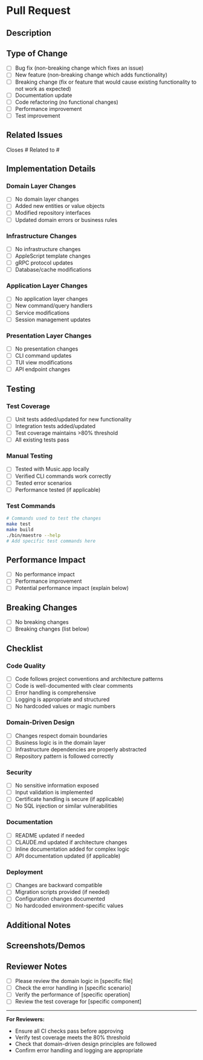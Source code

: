# Pull Request

## Description
<!-- Provide a brief description of the changes in this PR -->

## Type of Change
<!-- Mark the type of change with an [x] -->
- [ ] Bug fix (non-breaking change which fixes an issue)
- [ ] New feature (non-breaking change which adds functionality)
- [ ] Breaking change (fix or feature that would cause existing functionality to not work as expected)
- [ ] Documentation update
- [ ] Code refactoring (no functional changes)
- [ ] Performance improvement
- [ ] Test improvement

## Related Issues
<!-- Link to any related issues using #issue_number -->
Closes #
Related to #

## Implementation Details
<!-- Describe the technical implementation and any architectural decisions -->

### Domain Layer Changes
- [ ] No domain layer changes
- [ ] Added new entities or value objects
- [ ] Modified repository interfaces
- [ ] Updated domain errors or business rules

### Infrastructure Changes
- [ ] No infrastructure changes
- [ ] AppleScript template changes
- [ ] gRPC protocol updates
- [ ] Database/cache modifications

### Application Layer Changes
- [ ] No application layer changes
- [ ] New command/query handlers
- [ ] Service modifications
- [ ] Session management updates

### Presentation Layer Changes
- [ ] No presentation changes
- [ ] CLI command updates
- [ ] TUI view modifications
- [ ] API endpoint changes

## Testing
<!-- Describe the testing strategy and coverage -->

### Test Coverage
- [ ] Unit tests added/updated for new functionality
- [ ] Integration tests added/updated
- [ ] Test coverage maintains >80% threshold
- [ ] All existing tests pass

### Manual Testing
- [ ] Tested with Music.app locally
- [ ] Verified CLI commands work correctly
- [ ] Tested error scenarios
- [ ] Performance tested (if applicable)

### Test Commands
```bash
# Commands used to test the changes
make test
make build
./bin/maestro --help
# Add specific test commands here
```

## Performance Impact
<!-- Describe any performance implications -->
- [ ] No performance impact
- [ ] Performance improvement
- [ ] Potential performance impact (explain below)

<!-- If there's a performance impact, describe it -->

## Breaking Changes
<!-- List any breaking changes and migration steps -->
- [ ] No breaking changes
- [ ] Breaking changes (list below)

<!-- If there are breaking changes, list them and provide migration guidance -->

## Checklist
<!-- Ensure all items are completed before submitting -->

### Code Quality
- [ ] Code follows project conventions and architecture patterns
- [ ] Code is well-documented with clear comments
- [ ] Error handling is comprehensive
- [ ] Logging is appropriate and structured
- [ ] No hardcoded values or magic numbers

### Domain-Driven Design
- [ ] Changes respect domain boundaries
- [ ] Business logic is in the domain layer
- [ ] Infrastructure dependencies are properly abstracted
- [ ] Repository pattern is followed correctly

### Security
- [ ] No sensitive information exposed
- [ ] Input validation is implemented
- [ ] Certificate handling is secure (if applicable)
- [ ] No SQL injection or similar vulnerabilities

### Documentation
- [ ] README updated if needed
- [ ] CLAUDE.md updated if architecture changes
- [ ] Inline documentation added for complex logic
- [ ] API documentation updated (if applicable)

### Deployment
- [ ] Changes are backward compatible
- [ ] Migration scripts provided (if needed)
- [ ] Configuration changes documented
- [ ] No hardcoded environment-specific values

## Additional Notes
<!-- Any additional context, concerns, or notes for reviewers -->

## Screenshots/Demos
<!-- Add screenshots or demo outputs if applicable, especially for UI changes -->

## Reviewer Notes
<!-- Specific areas you'd like reviewers to focus on -->
- [ ] Please review the domain logic in [specific file]
- [ ] Check the error handling in [specific scenario]
- [ ] Verify the performance of [specific operation]
- [ ] Review the test coverage for [specific component]

---

**For Reviewers:**
- Ensure all CI checks pass before approving
- Verify test coverage meets the 80% threshold
- Check that domain-driven design principles are followed
- Confirm error handling and logging are appropriate